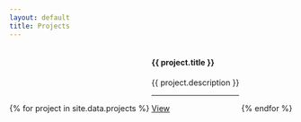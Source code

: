 ```yaml
---
layout: default
title: Projects
---
```

<div class="container mt-5">
    {% for project in site.data.projects %}
        <div class="card text-white bg-primary mr-4 mb-4" style="max-width: 20rem; display:inline-block;">
            <div class="card-body">
                <h4 class="card-title">{{ project.title }}</h4>
                <p class="card-text">{{ project.description }}</p>
                <hr class="my-4" style="border-color:white;">
                <div class="project-link text-right">
                    <i class="fa fa-github" aria-hidden="true"></i>
                    <a href="{{ project.link }}" target="_blank" class="text-white">View</a>
                </div>
            </div>
        </div>
    {% endfor %}
</div>
